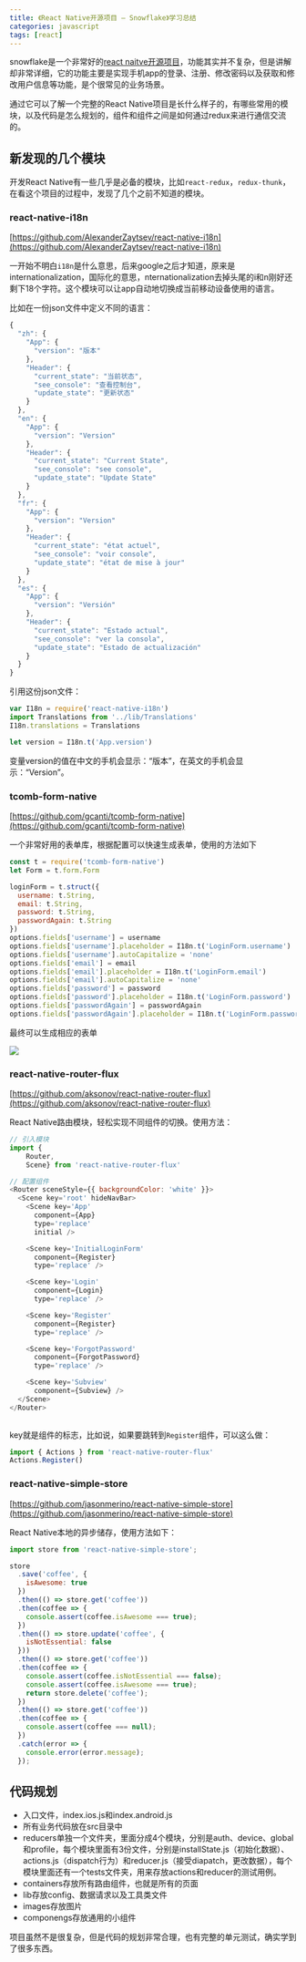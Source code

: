 ```yaml
---
title: 《React Native开源项目 — Snowflake》学习总结
categories: javascript
tags: [react]
---
```


snowflake是一个非常好的[react naitve开源项目](https://github.com/bartonhammond/snowflake)，功能其实并不复杂，但是讲解却非常详细，它的功能主要是实现手机app的登录、注册、修改密码以及获取和修改用户信息等功能，是个很常见的业务场景。

通过它可以了解一个完整的React Native项目是长什么样子的，有哪些常用的模块，以及代码是怎么规划的，组件和组件之间是如何通过redux来进行通信交流的。

## 新发现的几个模块

开发React Native有一些几乎是必备的模块，比如`react-redux`，`redux-thunk`，在看这个项目的过程中，发现了几个之前不知道的模块。

### react-native-i18n

[https://github.com/AlexanderZaytsev/react-native-i18n](https://github.com/AlexanderZaytsev/react-native-i18n)

一开始不明白`i18n`是什么意思，后来google之后才知道，原来是internationalization，国际化的意思，nternationalization去掉头尾的i和n刚好还剩下18个字符。这个模块可以让app自动地切换成当前移动设备使用的语言。

比如在一份json文件中定义不同的语言：

```javascript
{
  "zh": {
    "App": {
      "version": "版本"
    },
    "Header": {
      "current_state": "当前状态",
      "see_console": "查看控制台",
      "update_state": "更新状态"
    }
  },
  "en": {
    "App": {
      "version": "Version"
    },
    "Header": {
      "current_state": "Current State",
      "see_console": "see console",
      "update_state": "Update State"
    }
  },
  "fr": {
    "App": {
      "version": "Version"
    },
    "Header": {
      "current_state": "état actuel",
      "see_console": "voir console",
      "update_state": "état de mise à jour"      
    }    
  },
  "es": {
    "App": {
      "version": "Versión"
    },
    "Header": {
      "current_state": "Estado actual",
      "see_console": "ver la consola",
      "update_state": "Estado de actualización"      
    }  
  }
}
```

引用这份json文件：

```javascript
var I18n = require('react-native-i18n')
import Translations from '../lib/Translations'
I18n.translations = Translations

let version = I18n.t('App.version')
```

变量version的值在中文的手机会显示：“版本”，在英文的手机会显示：“Version”。

### tcomb-form-native

[https://github.com/gcanti/tcomb-form-native](https://github.com/gcanti/tcomb-form-native)

一个非常好用的表单库，根据配置可以快速生成表单，使用的方法如下

```javascript
const t = require('tcomb-form-native')
let Form = t.form.Form

loginForm = t.struct({
  username: t.String,
  email: t.String,
  password: t.String,
  passwordAgain: t.String
})
options.fields['username'] = username
options.fields['username'].placeholder = I18n.t('LoginForm.username')
options.fields['username'].autoCapitalize = 'none'
options.fields['email'] = email
options.fields['email'].placeholder = I18n.t('LoginForm.email')
options.fields['email'].autoCapitalize = 'none'
options.fields['password'] = password
options.fields['password'].placeholder = I18n.t('LoginForm.password')
options.fields['passwordAgain'] = passwordAgain
options.fields['passwordAgain'].placeholder = I18n.t('LoginForm.password_again')
```

最终可以生成相应的表单

![](http://oggx6lf7f.bkt.clouddn.com/v2jdt.png)

### react-native-router-flux

[https://github.com/aksonov/react-native-router-flux](https://github.com/aksonov/react-native-router-flux)

React Native路由模块，轻松实现不同组件的切换。使用方法：

```javascript
// 引入模块
import {
    Router,
    Scene} from 'react-native-router-flux'

// 配置组件
<Router sceneStyle={{ backgroundColor: 'white' }}>
  <Scene key='root' hideNavBar>
    <Scene key='App'
      component={App}
      type='replace'
      initial />

    <Scene key='InitialLoginForm'
      component={Register}
      type='replace' />

    <Scene key='Login'
      component={Login}
      type='replace' />

    <Scene key='Register'
      component={Register}
      type='replace' />

    <Scene key='ForgotPassword'
      component={ForgotPassword}
      type='replace' />

    <Scene key='Subview'
      component={Subview} />
  </Scene>
</Router>
         
```

key就是组件的标志，比如说，如果要跳转到`Register`组件，可以这么做：

```javascript
import { Actions } from 'react-native-router-flux'
Actions.Register()
```

### react-native-simple-store

[https://github.com/jasonmerino/react-native-simple-store](https://github.com/jasonmerino/react-native-simple-store)

React Native本地的异步储存，使用方法如下：

```javascript
import store from 'react-native-simple-store';

store
  .save('coffee', {
    isAwesome: true
  })
  .then(() => store.get('coffee'))
  .then(coffee => {
    console.assert(coffee.isAwesome === true);
  })
  .then(() => store.update('coffee', {
    isNotEssential: false
  }))
  .then(() => store.get('coffee'))
  .then(coffee => {
    console.assert(coffee.isNotEssential === false);
    console.assert(coffee.isAwesome === true);
    return store.delete('coffee');
  })
  .then(() => store.get('coffee'))
  .then(coffee => {
    console.assert(coffee === null);
  })
  .catch(error => {
    console.error(error.message);
  });
```

## 代码规划

- 入口文件，index.ios.js和index.android.js
- 所有业务代码放在src目录中
- reducers单独一个文件夹，里面分成4个模块，分别是auth、device、global和profile，每个模块里面有3份文件，分别是installState.js（初始化数据）、actions.js（dispatch行为）和reducer.js（接受diapatch，更改数据），每个模块里面还有一个tests文件夹，用来存放actions和reducer的测试用例。
- containers存放所有路由组件，也就是所有的页面
- lib存放config、数据请求以及工具类文件
- images存放图片
- componengs存放通用的小组件

项目虽然不是很复杂，但是代码的规划非常合理，也有完整的单元测试，确实学到了很多东西。